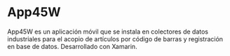 # App45W
App45W es un aplicación móvil que se instala en colectores de datos industriales para el acopio de artículos por código de barras y registración en base de datos. Desarrollado con Xamarin. 

